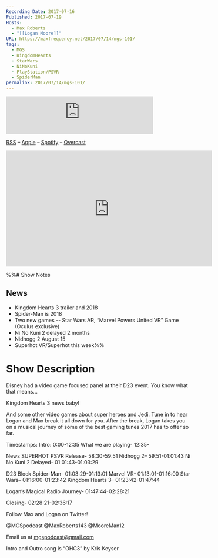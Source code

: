 ```yaml
---
Recording Date: 2017-07-16
Published: 2017-07-19
Hosts:
  - Max Roberts
  - "[[Logan Moore]]"
URL: https://maxfrequency.net/2017/07/14/mgs-101/
tags:
  - MGS
  - KingdomHearts
  - StarWars
  - NiNoKuni
  - PlayStation/PSVR
  - SpiderMan
permalink: 2017/07/14/mgs-101/
---
```

<iframe src="https://podcasters.spotify.com/pod/show/millennialgamingspeak/embed/episodes/Episode-101-You-Got-A-Friend-In-D23-e1adhr2/a-a6ts41m" height="102px" width="400px" frameborder="0" scrolling="no"></iframe>

[RSS](https://anchor.fm/s/74aa3858/podcast/rss) – [Apple](https://podcasts.apple.com/us/podcast/episode-3-gdc-wrap-up/id1000915981?i=1000542222515) – [Spotify](https://open.spotify.com/episode/7wePXT4Bt22LWifVLx3n8y) – [Overcast](https://overcast.fm/+EtIgeWxEU)

<div class=iframe-container>
<iframe width="560" height="315" src="https://www.youtube-nocookie.com/embed/e7G0_LE8KPE?si=yED0I9m-OSduRL89" title="YouTube video player" frameborder="0" allow="accelerometer; autoplay; clipboard-write; encrypted-media; gyroscope; picture-in-picture; web-share" allowfullscreen></iframe>
</div>

%%# Show Notes

## News

- Kingdom Hearts 3 trailer and 2018
- Spider-Man is 2018
- Two new games -- Star Wars AR, “Marvel Powers United VR” Game (Oculus exclusive)
- Ni No Kuni 2 delayed 2 months
- Nidhogg 2 August 15
- Superhot VR/Superhot this week%%
# Show Description

Disney had a video game focused panel at their D23 event. You know what that means…

Kingdom Hearts 3 news baby!

And some other video games about super heroes and Jedi. Tune in to hear Logan and Max break it all down for you. After the break, Logan takes you on a musical journey of some of the best gaming tunes 2017 has to offer so far.

Timestamps:
Intro: 0:00-12:35
What we are playing- 12:35-

News
SUPERHOT PSVR Release- 58:30-59:51
Nidhogg 2– 59:51-01:01:43
Ni No Kuni 2 Delayed- 01:01:43-01:03:29

D23 Block
Spider-Man– 01:03:29-01:13:01
Marvel VR- 01:13:01-01:16:00
Star Wars– 01:16:00-01:23:42
Kingdom Hearts 3– 01:23:42-01:47:44

Logan’s Magical Radio Journey- 01:47:44-02:28:21

Closing- 02:28:21-02:36:17

Follow Max and Logan on Twitter!

@MGSpodcast
@MaxRoberts143
@MooreMan12

Email us at mgspodcast@gmail.com

Intro and Outro song is “OHC3” by Kris Keyser